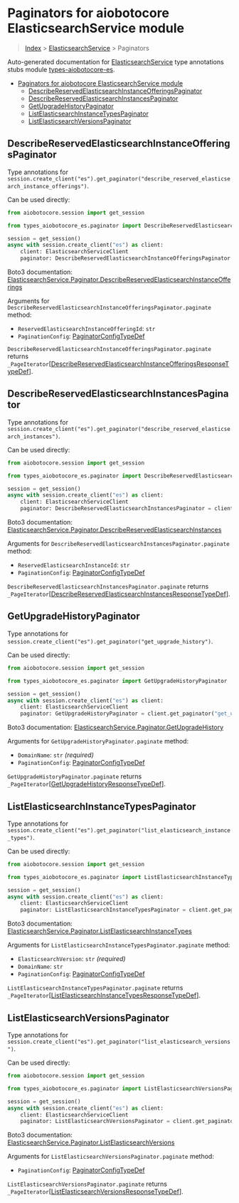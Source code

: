 <a id="paginators-for-aiobotocore-elasticsearchservice-module"></a>

# Paginators for aiobotocore ElasticsearchService module

> [Index](..) > [ElasticsearchService](.) > Paginators

Auto-generated documentation for
[ElasticsearchService](https://boto3.amazonaws.com/v1/documentation/api/latest/reference/services/es.html#ElasticsearchService)
type annotations stubs module
[types-aiobotocore-es](https://pypi.org/project/types-aiobotocore-es/).

- [Paginators for aiobotocore ElasticsearchService module](#paginators-for-aiobotocore-elasticsearchservice-module)
  - [DescribeReservedElasticsearchInstanceOfferingsPaginator](#describereservedelasticsearchinstanceofferingspaginator)
  - [DescribeReservedElasticsearchInstancesPaginator](#describereservedelasticsearchinstancespaginator)
  - [GetUpgradeHistoryPaginator](#getupgradehistorypaginator)
  - [ListElasticsearchInstanceTypesPaginator](#listelasticsearchinstancetypespaginator)
  - [ListElasticsearchVersionsPaginator](#listelasticsearchversionspaginator)

<a id="describereservedelasticsearchinstanceofferingspaginator"></a>

## DescribeReservedElasticsearchInstanceOfferingsPaginator

Type annotations for
`session.create_client("es").get_paginator("describe_reserved_elasticsearch_instance_offerings")`.

Can be used directly:

```python
from aiobotocore.session import get_session

from types_aiobotocore_es.paginator import DescribeReservedElasticsearchInstanceOfferingsPaginator

session = get_session()
async with session.create_client("es") as client:
    client: ElasticsearchServiceClient
    paginator: DescribeReservedElasticsearchInstanceOfferingsPaginator = client.get_paginator("describe_reserved_elasticsearch_instance_offerings")
```

Boto3 documentation:
[ElasticsearchService.Paginator.DescribeReservedElasticsearchInstanceOfferings](https://boto3.amazonaws.com/v1/documentation/api/latest/reference/services/es.html#ElasticsearchService.Paginator.DescribeReservedElasticsearchInstanceOfferings)

Arguments for
`DescribeReservedElasticsearchInstanceOfferingsPaginator.paginate` method:

- `ReservedElasticsearchInstanceOfferingId`: `str`
- `PaginationConfig`:
  [PaginatorConfigTypeDef](./type_defs.md#paginatorconfigtypedef)

`DescribeReservedElasticsearchInstanceOfferingsPaginator.paginate` returns
`_PageIterator`\[[DescribeReservedElasticsearchInstanceOfferingsResponseTypeDef](./type_defs.md#describereservedelasticsearchinstanceofferingsresponsetypedef)\].

<a id="describereservedelasticsearchinstancespaginator"></a>

## DescribeReservedElasticsearchInstancesPaginator

Type annotations for
`session.create_client("es").get_paginator("describe_reserved_elasticsearch_instances")`.

Can be used directly:

```python
from aiobotocore.session import get_session

from types_aiobotocore_es.paginator import DescribeReservedElasticsearchInstancesPaginator

session = get_session()
async with session.create_client("es") as client:
    client: ElasticsearchServiceClient
    paginator: DescribeReservedElasticsearchInstancesPaginator = client.get_paginator("describe_reserved_elasticsearch_instances")
```

Boto3 documentation:
[ElasticsearchService.Paginator.DescribeReservedElasticsearchInstances](https://boto3.amazonaws.com/v1/documentation/api/latest/reference/services/es.html#ElasticsearchService.Paginator.DescribeReservedElasticsearchInstances)

Arguments for `DescribeReservedElasticsearchInstancesPaginator.paginate`
method:

- `ReservedElasticsearchInstanceId`: `str`
- `PaginationConfig`:
  [PaginatorConfigTypeDef](./type_defs.md#paginatorconfigtypedef)

`DescribeReservedElasticsearchInstancesPaginator.paginate` returns
`_PageIterator`\[[DescribeReservedElasticsearchInstancesResponseTypeDef](./type_defs.md#describereservedelasticsearchinstancesresponsetypedef)\].

<a id="getupgradehistorypaginator"></a>

## GetUpgradeHistoryPaginator

Type annotations for
`session.create_client("es").get_paginator("get_upgrade_history")`.

Can be used directly:

```python
from aiobotocore.session import get_session

from types_aiobotocore_es.paginator import GetUpgradeHistoryPaginator

session = get_session()
async with session.create_client("es") as client:
    client: ElasticsearchServiceClient
    paginator: GetUpgradeHistoryPaginator = client.get_paginator("get_upgrade_history")
```

Boto3 documentation:
[ElasticsearchService.Paginator.GetUpgradeHistory](https://boto3.amazonaws.com/v1/documentation/api/latest/reference/services/es.html#ElasticsearchService.Paginator.GetUpgradeHistory)

Arguments for `GetUpgradeHistoryPaginator.paginate` method:

- `DomainName`: `str` *(required)*
- `PaginationConfig`:
  [PaginatorConfigTypeDef](./type_defs.md#paginatorconfigtypedef)

`GetUpgradeHistoryPaginator.paginate` returns
`_PageIterator`\[[GetUpgradeHistoryResponseTypeDef](./type_defs.md#getupgradehistoryresponsetypedef)\].

<a id="listelasticsearchinstancetypespaginator"></a>

## ListElasticsearchInstanceTypesPaginator

Type annotations for
`session.create_client("es").get_paginator("list_elasticsearch_instance_types")`.

Can be used directly:

```python
from aiobotocore.session import get_session

from types_aiobotocore_es.paginator import ListElasticsearchInstanceTypesPaginator

session = get_session()
async with session.create_client("es") as client:
    client: ElasticsearchServiceClient
    paginator: ListElasticsearchInstanceTypesPaginator = client.get_paginator("list_elasticsearch_instance_types")
```

Boto3 documentation:
[ElasticsearchService.Paginator.ListElasticsearchInstanceTypes](https://boto3.amazonaws.com/v1/documentation/api/latest/reference/services/es.html#ElasticsearchService.Paginator.ListElasticsearchInstanceTypes)

Arguments for `ListElasticsearchInstanceTypesPaginator.paginate` method:

- `ElasticsearchVersion`: `str` *(required)*
- `DomainName`: `str`
- `PaginationConfig`:
  [PaginatorConfigTypeDef](./type_defs.md#paginatorconfigtypedef)

`ListElasticsearchInstanceTypesPaginator.paginate` returns
`_PageIterator`\[[ListElasticsearchInstanceTypesResponseTypeDef](./type_defs.md#listelasticsearchinstancetypesresponsetypedef)\].

<a id="listelasticsearchversionspaginator"></a>

## ListElasticsearchVersionsPaginator

Type annotations for
`session.create_client("es").get_paginator("list_elasticsearch_versions")`.

Can be used directly:

```python
from aiobotocore.session import get_session

from types_aiobotocore_es.paginator import ListElasticsearchVersionsPaginator

session = get_session()
async with session.create_client("es") as client:
    client: ElasticsearchServiceClient
    paginator: ListElasticsearchVersionsPaginator = client.get_paginator("list_elasticsearch_versions")
```

Boto3 documentation:
[ElasticsearchService.Paginator.ListElasticsearchVersions](https://boto3.amazonaws.com/v1/documentation/api/latest/reference/services/es.html#ElasticsearchService.Paginator.ListElasticsearchVersions)

Arguments for `ListElasticsearchVersionsPaginator.paginate` method:

- `PaginationConfig`:
  [PaginatorConfigTypeDef](./type_defs.md#paginatorconfigtypedef)

`ListElasticsearchVersionsPaginator.paginate` returns
`_PageIterator`\[[ListElasticsearchVersionsResponseTypeDef](./type_defs.md#listelasticsearchversionsresponsetypedef)\].
